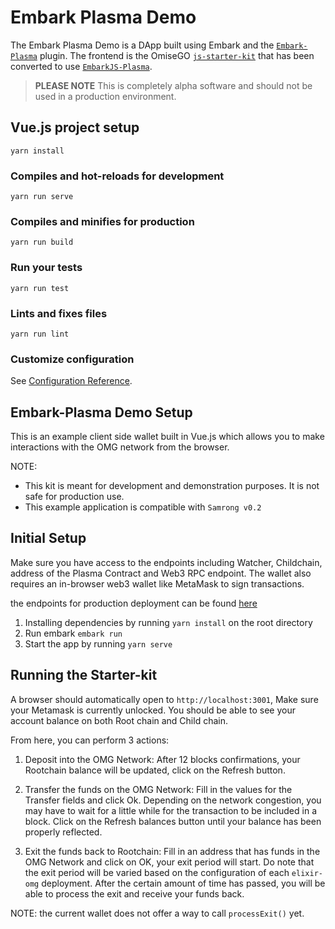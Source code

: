 # Embark Plasma Demo
The Embark Plasma Demo is a DApp built using Embark and the [`Embark-Plasma`](https://github.com/embark-framework/embark-plasma) plugin. The frontend is the OmiseGO [`js-starter-kit`](https://github.com/omisego/js-starter-kit) that has been converted to use [`EmbarkJS-Plasma`](https://github.com/embark-framework/embarkjs-plasma).

> **PLEASE NOTE**
> This is completely alpha software and should not be used in a production environment.

## Vue.js project setup
```
yarn install
```

### Compiles and hot-reloads for development
```
yarn run serve
```

### Compiles and minifies for production
```
yarn run build
```

### Run your tests
```
yarn run test
```

### Lints and fixes files
```
yarn run lint
```

### Customize configuration
See [Configuration Reference](https://cli.vuejs.org/config/).

## Embark-Plasma Demo Setup
This is an example client side wallet built in Vue.js which allows you to make interactions with the OMG network from the browser.

NOTE: 
- This kit is meant for development and demonstration purposes. It is not safe for production use.
- This example application is compatible with `Samrong v0.2`

## Initial Setup

Make sure you have access to the endpoints including Watcher, Childchain, address of the Plasma Contract and Web3 RPC endpoint. The wallet also requires an in-browser web3 wallet like MetaMask to sign transactions.

the endpoints for production deployment can be found [here](https://github.com/omisego/dev-portal/blob/master/guides/network_endpoints.md)

1. Installing dependencies by running `yarn install` on the root directory
2. Run embark `embark run`
3. Start the app by running `yarn serve`

## Running the Starter-kit

A browser should automatically open to `http://localhost:3001`, Make sure your Metamask is currently unlocked. You should be able to see your account balance on both Root chain and Child chain.

From here, you can perform 3 actions:

1. Deposit into the OMG Network: After 12 blocks confirmations, your Rootchain balance will be updated, click on the Refresh button. 

2. Transfer the funds on the OMG Network: Fill in the values for the Transfer fields and click Ok. Depending on the network congestion, you may have to wait for a little while for the transaction to be included in a block. Click on the Refresh balances button until your balance has been properly reflected.

3. Exit the funds back to Rootchain: Fill in an address that has funds in the OMG Network and click on OK, your exit period will start. Do note that the exit period will be varied based on the configuration of each `elixir-omg` deployment. After the certain amount of time has passed, you will be able to process the exit and receive your funds back.

NOTE: the current wallet does not offer a way to call `processExit()` yet.